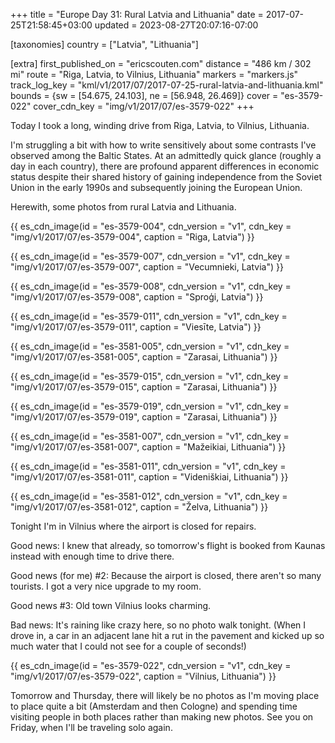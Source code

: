 +++
title = "Europe Day 31: Rural Latvia and Lithuania"
date = 2017-07-25T21:58:45+03:00
updated = 2023-08-27T20:07:16-07:00

[taxonomies]
country = ["Latvia", "Lithuania"]

[extra]
first_published_on = "ericscouten.com"
distance = "486 km / 302 mi"
route = "Riga, Latvia, to Vilnius, Lithuania"
markers = "markers.js"
track_log_key = "kml/v1/2017/07/2017-07-25-rural-latvia-and-lithuania.kml"
bounds = {sw = [54.675, 24.103], ne = [56.948, 26.469]}
cover = "es-3579-022"
cover_cdn_key = "img/v1/2017/07/es-3579-022"
+++

Today I took a long, winding drive from Riga, Latvia, to Vilnius, Lithuania.

<!-- more -->

I'm struggling a bit with how to write sensitively about some contrasts I've observed among the Baltic States. At an admittedly quick glance (roughly a day in each country), there are profound apparent differences in economic status despite their shared history of gaining independence from the Soviet Union in the early 1990s and subsequently joining the European Union.

Herewith, some photos from rural Latvia and Lithuania.

{{ es_cdn_image(id = "es-3579-004", cdn_version = "v1", cdn_key = "img/v1/2017/07/es-3579-004", caption = "Riga, Latvia") }}

{{ es_cdn_image(id = "es-3579-007", cdn_version = "v1", cdn_key = "img/v1/2017/07/es-3579-007", caption = "Vecumnieki, Latvia") }}

{{ es_cdn_image(id = "es-3579-008", cdn_version = "v1", cdn_key = "img/v1/2017/07/es-3579-008", caption = "Sproģi, Latvia") }}

{{ es_cdn_image(id = "es-3579-011", cdn_version = "v1", cdn_key = "img/v1/2017/07/es-3579-011", caption = "Viesīte, Latvia") }}

{{ es_cdn_image(id = "es-3581-005", cdn_version = "v1", cdn_key = "img/v1/2017/07/es-3581-005", caption = "Zarasai, Lithuania") }}

{{ es_cdn_image(id = "es-3579-015", cdn_version = "v1", cdn_key = "img/v1/2017/07/es-3579-015", caption = "Zarasai, Lithuania") }}

{{ es_cdn_image(id = "es-3579-019", cdn_version = "v1", cdn_key = "img/v1/2017/07/es-3579-019", caption = "Zarasai, Lithuania") }}

{{ es_cdn_image(id = "es-3581-007", cdn_version = "v1", cdn_key = "img/v1/2017/07/es-3581-007", caption = "Mažeikiai, Lithuania") }}

{{ es_cdn_image(id = "es-3581-011", cdn_version = "v1", cdn_key = "img/v1/2017/07/es-3581-011", caption = "Videniškiai, Lithuania") }}

{{ es_cdn_image(id = "es-3581-012", cdn_version = "v1", cdn_key = "img/v1/2017/07/es-3581-012", caption = "Želva, Lithuania") }}

Tonight I'm in Vilnius where the airport is closed for repairs.

Good news: I knew that already, so tomorrow's flight is booked from Kaunas instead with enough time to drive there. 

Good news (for me) #2: Because the airport is closed, there aren't so many tourists. I got a very nice upgrade to my room.

Good news #3: Old town Vilnius looks charming.

Bad news: It's raining like crazy here, so no photo walk tonight. (When I drove in, a car in an adjacent lane hit a rut in the pavement and kicked up so much water that I could not see for a couple of seconds!)

{{ es_cdn_image(id = "es-3579-022", cdn_version = "v1", cdn_key = "img/v1/2017/07/es-3579-022", caption = "Vilnius, Lithuania") }}

Tomorrow and Thursday, there will likely be no photos as I'm moving place to place quite a bit (Amsterdam and then Cologne) and spending time visiting people in both places rather than making new photos. See you on Friday, when I'll be traveling solo again.

